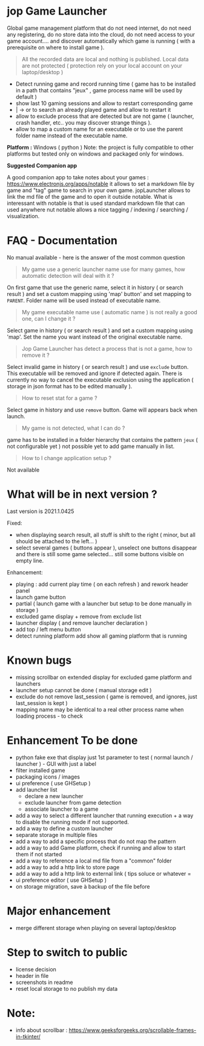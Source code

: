 # jop Game Launcher

Global game management platform that do not need internet, do not need any registering, do no store data into the cloud, do not need access to your game account....
and discover automatically which game is running ( with a prerequisite on where to install game ). 

> All the recorded data are local and nothing is published. Local data are not protected ( protection rely on your local account on your laptop/desktop )

- Detect running game and record running time ( game has to be installed in a path that contains "jeux" , game process name will be used by default )
- show last 10 gaming sessions and allow to restart corresponding game
- | -> or to search an already played game and allow to restart it 
- allow to exclude process that are detected but are not game ( launcher, crash handler, etc.. you may discover strange things ).
- allow to map a custom name for an executable or to use the parent folder name instead of the executable name.

**Platform :** Windows ( python )
Note: the project is fully compatible to other platforms but tested only on windows and packaged only for windows.

**Suggested Companion app**

A good companion app to take notes about your games : https://www.electronjs.org/apps/notable
it allows to set a markdown file by game and "tag" game to search in your own game. jopLauncher allows to link the md file of the game and to open it outside notable. What is interessant with notable is that is used standard markdown file that can used anywhere nut notable allows a nice tagging / indexing / searching / visualization.

# FAQ - Documentation

No manual available - here is the answer of the most common question

> My game use a generic launcher name use for many games, how automatic detection will deal with it ?

On first game that use the generic name, select it in history ( or search result ) and set a custom mapping using 'map' button' and set mapping to `PARENT`. Folder name will be used instead of executable name.

> My game executable name use ( automatic name ) is not really a good one, can I change it ?

Select game in history ( or search result ) and set a custom mapping using 'map'. Set the name you want instead of the original executable name.

> Jop Game Launcher has detect a process that is not a game, how to remove it ?

Select invalid game in history ( or search result ) and use `exclude` button. This executable will be removed and ignore if detected again. 
There is currently no way to cancel the executable exclusion using the application ( storage in json format has to be edited manually ).

> How to reset stat for a game ?

Select game in history  and use `remove` button. Game will appears back when launch.

> My game is not detected, what I can do ?

game has to be installed in a folder hierarchy that contains the pattern `jeux` ( not configurable yet )
not possible yet to add game manually in list.

> How to I change application setup ?

Not available

# What will be in next version ?

Last version is 2021.1.0425

Fixed:
- when displaying search result, all stuff is shift to the right ( minor, but all should be attached to the left... )
- select several games ( buttons appear ), unselect one buttons disappear and there is still some game selected... still
  some buttons visible on empty line.

Enhancement:

- playing : add current play time ( on each refresh ) and rework header panel
- launch game button
- partial ( launch game with a launcher but setup to be done manually in storage )
- excluded game display + remove from exclude list
- launcher display ( and remove launcher declaration )
- add top / left menu button
- detect running platform add show all gaming platform that is running

# Known bugs

- missing scrollbar on extended display for excluded game platform and launchers
- launcher setup cannot be done ( manual storage edit )
- exclude do not remove last_session ( game is removed, and ignores, just last_session is kept )
- mapping name may be identical to a real other process name when loading process - to check
 
# Enhancement To be done
- python fake exe that display just 1st parameter to test ( normal launch / launcher ) - GUI with just a label
- filter installed game
- packaging icons / images
- ui preference ( use GHSetup )
- add launcher list 
  - declare a new launcher
  - exclude launcher from game detection
  - associate launcher to a game
- add a way to select a different launcher that running execution + a way to disable the running mode if not supported.
- add a way to define a custom launcher
- separate storage in multiple files
- add a way to add a specific process that do not map the pattern
- add a way to add Game platform, check if running and allow to start them if not started
- add a way to reference a local md file from a "common" folder
- add a way to add a http link to store page
- add a way to add a http link to external link ( tips soluce or whatever =
- ui preference editor ( use GHSetup )
- on storage migration, save à backup of the file before

# Major enhancement
- merge different storage when playing on several laptop/desktop

# Step to switch to public
- license decision
- header in file
- screenshots in readme
- reset local storage to no publish my data

# Note:
- info about scrollbar : https://www.geeksforgeeks.org/scrollable-frames-in-tkinter/
